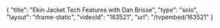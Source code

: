{
    "title": "Ekin Jacket Tech Features with Dan Brisse",
    "type": "solo",
    "layout": "iframe-static",
    "videoId": "163521",
    "url": "\/tvpembed\/163521"
}
